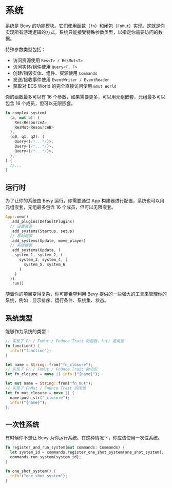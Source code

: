 # 系统

系统是 Bevy 的功能模块。它们使用函数（`fn`）和闭包（`FnMut`）实现。这就是你实现所有游戏逻辑的方式。系统只能接受特殊参数类型，以指定你需要访问的数据。

特殊参数类型包括：
- 访问资源使用 `Res<T> / ResMut<T>`
- 访问实体/组件使用 `Query<T, F>`
- 创建/销毁实体、组件、资源使用 `Commands`
- 发送/接收事件使用 `EventWriter / EventReader`
- 获取对 ECS World 的完全直接访问使用 `&mut World`

你的函数最多可以有 16 个参数，如果需要更多，可以用元组嵌套，元组最多可以包含 16 个成员，但可以无限嵌套。

```rust
fn complex_system(
  (a, mut b): (
    Res<ResourceA>,
    ResMut<ResourceB>
  ),
  (q0, q1, q2): (
    Query<(/*...*/)>,
    Query<(/*...*/)>,
    Query<(/*...*/)>,
  ),
) {
  //...
}
```

## 运行时

为了让你的系统由 Bevy 运行，你需要通过 App 构建器进行配置，系统也可以用元组嵌套，元组最多包含 16 个成员，但可以无限嵌套。

```rust
App::new()
  .add_plugins(DefaultPlugins)
  // 设置资源
  .add_systems(Startup, setup)
  // 移动玩家
  .add_systems(Update, move_player)
  // 系统嵌套
  .add_systems(Update, (
    system_1, system_2, (
      system_3, system_4, (
        system_5, system_6
      )
    )
  ))
  .run()
```

随着你的项目变得复杂，你可能希望利用 Bevy 提供的一些强大的工具来管理你的系统，例如：显示排序、运行条件、系统集、状态。

[^note]: 编写一个新系统而忘记添加到 App 中是一个常见的错误。如果你发现有系统没有运行，请确保你已经添加了系统。


## 系统类型

能够作为系统的类型：

```rust
// 实现了 Fn / FnMut / FnOnce Trait 的函数，fn() 是类型
fn function() {
  info!("function");
}

let name = String::from("fn_closure");
// 实现了 Fn / FnMut / FnOnce Trait 的闭包
let fn_closure = move || info!("{name}");

let mut name = String::from("fn_mut");
// 实现了 FnMut / FnOnce Trait 的闭包
let fn_mut_closure = move || {
  name.push_str("_closure");
  info!("{name}");
};
```

## 一次性系统

有时候你不想让 Bevy 为你运行系统。在这种情况下，你应该使用一次性系统。

```rust
fn register_and_run_system(mut commands: Commands) {
  let system_id = commands.register_one_shot_system(one_shot_system);
  commands.run_system(system_id);
}

fn one_shot_system() {
  info!("one shot system");
}
```